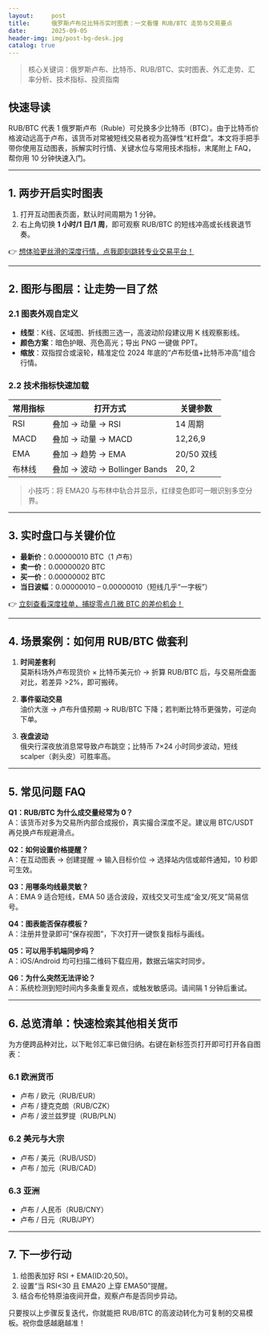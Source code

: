 ```yaml
---
layout:     post
title:      俄罗斯卢布兑比特币实时图表：一文看懂 RUB/BTC 走势与交易要点
date:       2025-09-05
header-img: img/post-bg-desk.jpg
catalog: true
---
```


> 核心关键词：俄罗斯卢布、比特币、RUB/BTC、实时图表、外汇走势、汇率分析、技术指标、投资指南

## 快速导读
RUB/BTC 代表 1 俄罗斯卢布（Ruble）可兑换多少比特币（BTC）。由于比特币价格波动远高于卢布，该货币对常被短线交易者视为高弹性“杠杆盘”。本文将手把手带你使用互动图表，拆解实时行情、关键水位与常用技术指标，末尾附上 FAQ，帮你用 10 分钟快速入门。

---

## 1. 两步开启实时图表
1. 打开互动图表页面，默认时间周期为 1 分钟。  
2. 右上角切换 **1 小时/1 日/1 周**，即可观察 RUB/BTC 的短线冲高或长线衰退节奏。

👉 [想体验更丝滑的深度行情，点我即刻跳转专业交易平台！](https://okxdog.com/)

---

## 2. 图形与图层：让走势一目了然

### 2.1 图表外观自定义
- **线型**：K线、区域图、折线图三选一，高波动阶段建议用 K 线观察影线。  
- **颜色方案**：暗色护眼、亮色高光；导出 PNG 一键做 PPT。  
- **缩放**：双指捏合或滚轮，精准定位 2024 年底的“卢布贬值+比特币冲高”组合行情。

### 2.2 技术指标快速加载
| 常用指标 | 打开方式 | 关键参数 |
|---|---|---|
| RSI | 叠加 -> 动量 -> RSI | 14 周期 |
| MACD | 叠加 -> 动量 -> MACD | 12,26,9 |
| EMA | 叠加 -> 趋势 -> EMA | 20/50 双线 |
| 布林线 | 叠加 -> 波动 -> Bollinger Bands | 20, 2 |

> 小技巧：将 EMA20 与布林中轨合并显示，红绿变色即可一眼识别多空分界。

---

## 3. 实时盘口与关键价位
- **最新价**：0.00000010 BTC（1 卢布）  
- **卖一价**：0.00000020 BTC  
- **买一价**：0.00000002 BTC  
- **当日波幅**：0.00000010 – 0.00000010（短线几乎“一字板”）

👉 [立刻查看深度挂单，捕捉零点几微 BTC 的差价机会！](https://okxdog.com/)

---

## 4. 场景案例：如何用 RUB/BTC 做套利
1. **时间差套利**  
   莫斯科场外卢布现货价 × 比特币美元价 → 折算 RUB/BTC 后，与交易所盘面对比，若差异 >2%，即可搬砖。

2. **事件驱动交易**  
   油价大涨 → 卢布升值预期 → RUB/BTC 下降；若判断比特币更强势，可逆向下单。

3. **夜盘波动**  
   俄央行深夜放消息常导致卢布跳空；比特币 7×24 小时同步波动，短线 scalper（剥头皮）可胜率高。

---

## 5. 常见问题 FAQ

**Q1：RUB/BTC 为什么成交量经常为 0？**  
A：该货币对多为交易所内部合成报价，真实撮合深度不足。建议用 BTC/USDT 再兑换卢布规避滑点。

**Q2：如何设置价格提醒？**  
A：在互动图表 → 创建提醒 → 输入目标价位 → 选择站内信或邮件通知，10 秒即可生效。

**Q3：用哪条均线最灵敏？**  
A：EMA 9 适合短线，EMA 50 适合波段，双线交叉可生成“金叉/死叉”简易信号。

**Q4：图表能否保存模板？**  
A：注册并登录即可“保存视图”，下次打开一键恢复指标与画线。

**Q5：可以用手机端同步吗？**  
A：iOS/Android 均可扫描二维码下载应用，数据云端实时同步。

**Q6：为什么突然无法评论？**  
A：系统检测到短时间内多条重复观点，或触发敏感词。请间隔 1 分钟后重试。

---

## 6. 总览清单：快速检索其他相关货币
为方便跨品种对比，以下毗邻汇率已做归纳。右键在新标签页打开即可打开各自图表：

### 6.1 欧洲货币
- 卢布 / 欧元（RUB/EUR）  
- 卢布 / 捷克克朗（RUB/CZK）  
- 卢布 / 波兰兹罗提（RUB/PLN）  

### 6.2 美元与大宗
- 卢布 / 美元（RUB/USD）  
- 卢布 / 加元（RUB/CAD）  

### 6.3 亚洲
- 卢布 / 人民币（RUB/CNY）  
- 卢布 / 日元（RUB/JPY）  

---

## 7. 下一步行动
1. 给图表加好 RSI + EMA(ID:20,50)。  
2. 设置“当 RSI<30 且 EMA20 上穿 EMA50”提醒。  
3. 结合布伦特原油夜间开盘，观察卢布是否同步异动。  

只要按以上步骤反复迭代，你就能把 RUB/BTC 的高波动转化为可复制的交易模板。祝你盘感越磨越准！